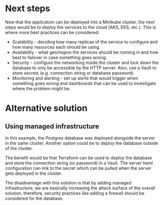 # Next steps

Now that the application can be deployed into a Minikube cluster, the next steps would be to deploy the services to the cloud (AKS, EKS, etc.).
This is where more best practices can be considered:
* Scalability - deciding how many replicas of the service to configure and how many resources each should be using.
* Availability - what geo/region the services should be running in and how best to failover in case something goes wrong.
* Security - configure the networking inside the cluster and lock down the database to only be accessible by the HTTP server. Also, use a Vault to store secrets (e.g. connection string or database password).
* Monitoring and alerting - set up alerts that would trigger when something goes wrong and dashboards that can be used to investigate where the problem might be.

# Alternative solution

## Using managed infrastructure

In this example, the Postgres database was deployed alongside the server in the same cluster. Another option could be to deploy the database outside of the cluster.

The benefit would be that Terraform can be used to deploy the database and store the connection string (or password) in a Vault. The server heml configuration can link to the secret which can be pulled when the server gets deployed in the cluster.

The disadvantage with this solution is that by adding managed infrastructure, we are basically increasing the attack surface of the overall solution, therefore, security practices like adding a firewall should be considered for the database.
